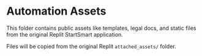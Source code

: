 # Automation Assets

This folder contains public assets like templates, legal docs, and static files from the original Replit StartSmart application.

Files will be copied from the original Replit `attached_assets/` folder.

